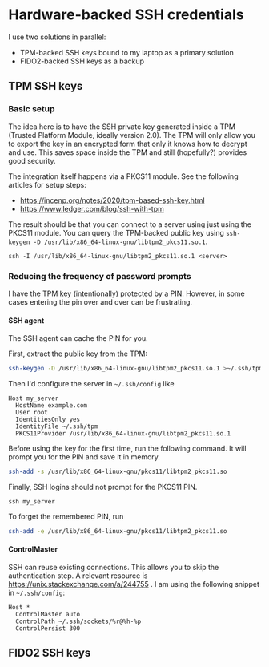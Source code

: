 # Hardware-backed SSH credentials

I use two solutions in parallel:
* TPM-backed SSH keys bound to my laptop as a primary solution
* FIDO2-backed SSH keys as a backup

## TPM SSH keys

### Basic setup
The idea here is to have the SSH private key generated inside a TPM (Trusted Platform Module,
ideally version 2.0).  The TPM will only allow you to export the key in an encrypted form that
only it knows how to decrypt and use. This saves space inside the TPM and still
(hopefully?) provides good security.

The integration itself happens via a PKCS11 module. See the following articles for setup steps:
* https://incenp.org/notes/2020/tpm-based-ssh-key.html
* https://www.ledger.com/blog/ssh-with-tpm

The result should be that you can connect to a server using just using the PKCS11 module.
You can query the TPM-backed public key using `ssh-keygen -D /usr/lib/x86_64-linux-gnu/libtpm2_pkcs11.so.1`.
```
ssh -I /usr/lib/x86_64-linux-gnu/libtpm2_pkcs11.so.1 <server>
```

### Reducing the frequency of password prompts

I have the TPM key (intentionally) protected by a PIN. However, in some cases
entering the pin over and over can be frustrating.

#### SSH agent

The SSH agent can cache the PIN for you.

First, extract the public key from the TPM:
```bash
ssh-keygen -D /usr/lib/x86_64-linux-gnu/libtpm2_pkcs11.so.1 >~/.ssh/tpm.pub
```

Then I'd configure the server in `~/.ssh/config` like
```
Host my_server
  HostName example.com
  User root
  IdentitiesOnly yes
  IdentityFile ~/.ssh/tpm
  PKCS11Provider /usr/lib/x86_64-linux-gnu/libtpm2_pkcs11.so.1
```

Before using the key for the first time, run the following command.
It will prompt you for the PIN and save it in memory.
```bash
ssh-add -s /usr/lib/x86_64-linux-gnu/pkcs11/libtpm2_pkcs11.so
```

Finally, SSH logins should not prompt for the PKCS11 PIN.
```
ssh my_server
```

To forget the remembered PIN, run
```bash
ssh-add -e /usr/lib/x86_64-linux-gnu/pkcs11/libtpm2_pkcs11.so
```

#### ControlMaster

SSH can reuse existing connections. This allows you to skip the authentication
step. A relevant resource is https://unix.stackexchange.com/a/244755 .
I am using the following snippet in `~/.ssh/config`:
```
Host *
  ControlMaster auto
  ControlPath ~/.ssh/sockets/%r@%h-%p
  ControlPersist 300
```

## FIDO2 SSH keys


